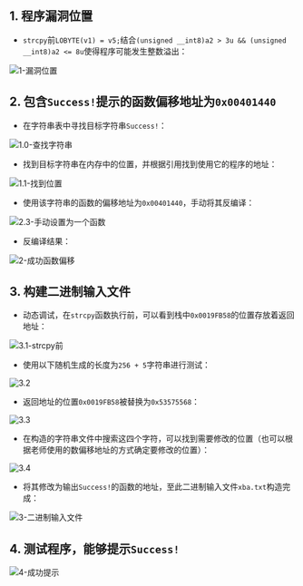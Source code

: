 ## 1. 程序漏洞位置

- `strcpy`前`LOBYTE(v1) = v5;`结合`(unsigned __int8)a2 > 3u && (unsigned __int8)a2 <= 8u`使得程序可能发生整数溢出：

![1-漏洞位置](https://raw.githubusercontent.com/BIIIANG/pic/main/202205091547975.png)

## 2. 包含`Success!`提示的函数偏移地址为`0x00401440`

- 在字符串表中寻找目标字符串`Success!`：

![1.0-查找字符串](https://raw.githubusercontent.com/BIIIANG/pic/main/202205091549753.png)

- 找到目标字符串在内存中的位置，并根据引用找到使用它的程序的地址：

![1.1-找到位置](https://raw.githubusercontent.com/BIIIANG/pic/main/202205091549365.png)

- 使用该字符串的函数的偏移地址为`0x00401440`，手动将其反编译：

![2.3-手动设置为一个函数](https://raw.githubusercontent.com/BIIIANG/pic/main/202205091551106.png)

- 反编译结果：

![2-成功函数偏移](https://raw.githubusercontent.com/BIIIANG/pic/main/202205091547882.png)

## 3. 构建二进制输入文件

- 动态调试，在`strcpy`函数执行前，可以看到栈中`0x0019FB58`的位置存放着返回地址：

![3.1-strcpy前](https://raw.githubusercontent.com/BIIIANG/pic/main/202205091600623.png)

- 使用以下随机生成的长度为`256 + 5`字符串进行测试：

![3.2](https://raw.githubusercontent.com/BIIIANG/pic/main/202205091600187.png)

- 返回地址的位置`0x0019FB58`被替换为`0x53575568`：

![3.3](https://raw.githubusercontent.com/BIIIANG/pic/main/202205091600560.png)

- 在构造的字符串文件中搜索这四个字符，可以找到需要修改的位置（也可以根据老师使用的数偏移地址的方式确定要修改的位置）：

![3.4](https://raw.githubusercontent.com/BIIIANG/pic/main/202205091600819.png)

- 将其修改为输出`Success!`的函数的地址，至此二进制输入文件`xba.txt`构造完成：

![3-二进制输入文件](https://raw.githubusercontent.com/BIIIANG/pic/main/202205091547025.png)

## 4. 测试程序，能够提示`Success!`

![4-成功提示](https://raw.githubusercontent.com/BIIIANG/pic/main/202205091547219.png)